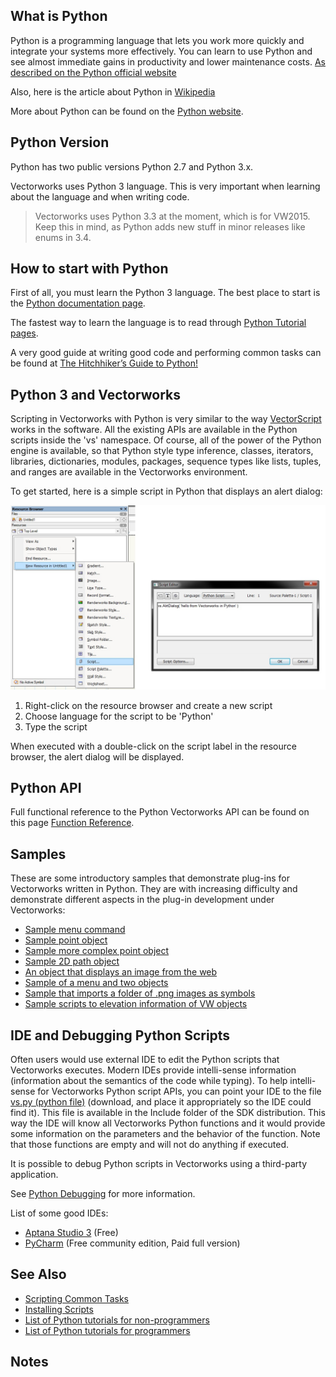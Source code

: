 ## What is Python

Python is a programming language that lets you work more quickly and integrate your systems more effectively. You can learn to use Python and see almost immediate gains in productivity and lower maintenance costs. [As described on the Python official website](http://www.python.org)

Also, here is the article about Python in [Wikipedia](http://en.wikipedia.org/wiki/Python_(programming_language))

More about Python can be found on the [Python website](http://www.python.org/).

## Python Version

Python has two public versions Python 2.7 and Python 3.x.

Vectorworks uses Python 3 language. This is very important when learning about the language and when writing code.

> Vectorworks uses Python 3.3 at the moment, which is for VW2015. Keep this in mind, as Python adds new stuff in minor releases like enums in 3.4.

## How to start with Python

First of all, you must learn the Python 3 language. The best place to start is the [Python documentation page](http://www.python.org/doc/).

The fastest way to learn the language is to read through [Python Tutorial pages](http://docs.python.org/3/tutorial/).

A very good guide at writing good code and performing common tasks can be found at [The Hitchhiker’s Guide to Python!](http://docs.python-guide.org/en/latest/)

## Python 3 and Vectorworks

Scripting in Vectorworks with Python is very similar to the way [VectorScript](../VectorScript/README.md) works in the software. All the existing APIs are available in the Python scripts inside the 'vs' namespace. Of course, all of the power of the Python engine is available, so that Python style type inference, classes, iterators, libraries, dictionaries, modules, packages, sequence types like lists, tuples, and ranges are available in the Vectorworks environment.

To get started, here is a simple script in Python that displays an alert dialog:

![Simple Python in Vectorworks](pages/files/SimplePythonInVectorworks.jpg)

1. Right-click on the resource browser and create a new script
2. Choose language for the script to be 'Python'
3. Type the script

When executed with a double-click on the script label in the resource browser, the alert dialog will be displayed.

## Python API

Full functional reference to the Python Vectorworks API can be found on this page [Function Reference](../Function%20Reference/README.md).

## Samples

These are some introductory samples that demonstrate plug-ins for Vectorworks written in Python. They are with increasing difficulty and demonstrate different aspects in the plug-in development under Vectorworks:

* [Sample menu command](pages/Python%20Sample%20Menu%20Command.md)
* [Sample point object](pages/Python%20Sample%20Point%20Object.md)
* [Sample more complex point object](pages/Python%20Sample%20Point%20Object%20(complex).md)
* [Sample 2D path object](pages/Python%20Sample%202D%20Path%20Object.md)
* [An object that displays an image from the web](pages/Python%20Sample%20WebLinkImage.md)
* [Sample of a menu and two objects](pages/Python%20Sample%20Menu%20with%20Two%20Objects.md)
* [Sample that imports a folder of .png images as symbols](pages/Python%20Sample%20Import%20Images%20as%20Symbols.md)
* [Sample scripts to elevation information of VW objects](pages/Python%20sample%20to%20Import%20elevation.md)

## IDE and Debugging Python Scripts

Often users would use external IDE to edit the Python scripts that Vectorworks executes. Modern IDEs provide intelli-sense information (information about the semantics of the code while typing). To help intelli-sense for Vectorworks Python script APIs, you can point your IDE to the file [vs.py (python file)](pages/files/vs.py) (download, and place it appropriately so the IDE could find it). This file is available in the Include folder of the SDK distribution. This way the IDE will know all Vectorworks Python functions and it would provide some information on the parameters and the behavior of the function. Note that those functions are empty and will not do anything if executed.

It is possible to debug Python scripts in Vectorworks using a third-party application.

See [Python Debugging](pages/Python%20Debugging.md) for more information.

List of some good IDEs:
* [Aptana Studio 3](http://www.aptana.com/products/studio3/download.html) (Free)
* [PyCharm](http://www.jetbrains.com/pycharm/) (Free community edition, Paid full version)

## See Also

* [Scripting Common Tasks](../Common/README.md#common-tasks)
* [Installing Scripts](../Common/README.md#partner-install)
* [List of Python tutorials for non-programmers](https://wiki.python.org/moin/BeginnersGuide/NonProgrammers)
* [List of Python tutorials for programmers](https://wiki.python.org/moin/BeginnersGuide/Programmers)

## Notes
